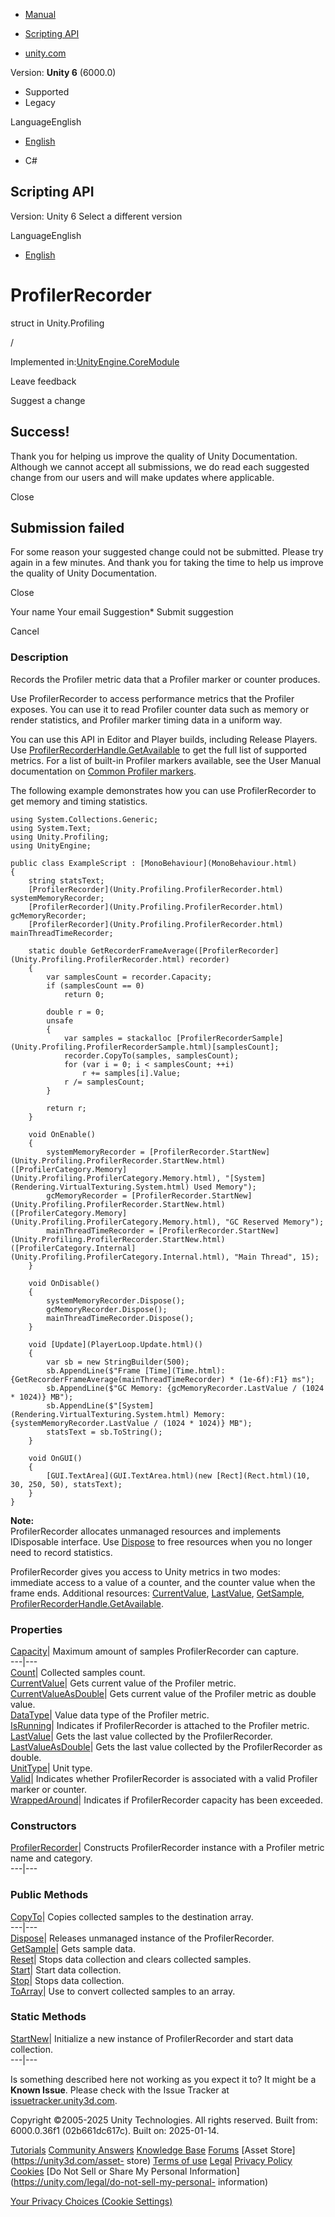 [ ]()

  * [Manual](../Manual/index.html)
  * [Scripting API](../ScriptReference/index.html)

  * [unity.com](https://unity.com/)

Version: **Unity 6** (6000.0)

  * Supported
  * Legacy

LanguageEnglish

  * [English]()

  * C#

[ ](https://docs.unity3d.com)

## Scripting API

Version: Unity 6 Select a different version

LanguageEnglish

  * [English]()

# ProfilerRecorder

struct in Unity.Profiling

/

Implemented in:[UnityEngine.CoreModule](UnityEngine.CoreModule.html)

Leave feedback

Suggest a change

## Success!

Thank you for helping us improve the quality of Unity Documentation. Although
we cannot accept all submissions, we do read each suggested change from our
users and will make updates where applicable.

Close

## Submission failed

For some reason your suggested change could not be submitted. Please <a>try
again</a> in a few minutes. And thank you for taking the time to help us
improve the quality of Unity Documentation.

Close

Your name Your email Suggestion* Submit suggestion

Cancel

[ ]()

### Description

Records the Profiler metric data that a Profiler marker or counter produces.

Use ProfilerRecorder to access performance metrics that the Profiler exposes.
You can use it to read Profiler counter data such as memory or render
statistics, and Profiler marker timing data in a uniform way.  
  
You can use this API in Editor and Player builds, including Release Players.
Use
[ProfilerRecorderHandle.GetAvailable](Unity.Profiling.LowLevel.Unsafe.ProfilerRecorderHandle.GetAvailable.html)
to get the full list of supported metrics. For a list of built-in Profiler
markers available, see the User Manual documentation on [Common Profiler
markers](../Manual/profiler-markers.html).  
  
The following example demonstrates how you can use ProfilerRecorder to get
memory and timing statistics.

    
    
    using System.Collections.Generic;
    using System.Text;
    using Unity.Profiling;
    using UnityEngine;  
      
    public class ExampleScript : [MonoBehaviour](MonoBehaviour.html)
    {
        string statsText;
        [ProfilerRecorder](Unity.Profiling.ProfilerRecorder.html) systemMemoryRecorder;
        [ProfilerRecorder](Unity.Profiling.ProfilerRecorder.html) gcMemoryRecorder;
        [ProfilerRecorder](Unity.Profiling.ProfilerRecorder.html) mainThreadTimeRecorder;  
      
        static double GetRecorderFrameAverage([ProfilerRecorder](Unity.Profiling.ProfilerRecorder.html) recorder)
        {
            var samplesCount = recorder.Capacity;
            if (samplesCount == 0)
                return 0;  
      
            double r = 0;
            unsafe
            {
                var samples = stackalloc [ProfilerRecorderSample](Unity.Profiling.ProfilerRecorderSample.html)[samplesCount];
                recorder.CopyTo(samples, samplesCount);
                for (var i = 0; i < samplesCount; ++i)
                    r += samples[i].Value;
                r /= samplesCount;
            }  
      
            return r;
        }  
      
        void OnEnable()
        {
            systemMemoryRecorder = [ProfilerRecorder.StartNew](Unity.Profiling.ProfilerRecorder.StartNew.html)([ProfilerCategory.Memory](Unity.Profiling.ProfilerCategory.Memory.html), "[System](Rendering.VirtualTexturing.System.html) Used Memory");
            gcMemoryRecorder = [ProfilerRecorder.StartNew](Unity.Profiling.ProfilerRecorder.StartNew.html)([ProfilerCategory.Memory](Unity.Profiling.ProfilerCategory.Memory.html), "GC Reserved Memory");
            mainThreadTimeRecorder = [ProfilerRecorder.StartNew](Unity.Profiling.ProfilerRecorder.StartNew.html)([ProfilerCategory.Internal](Unity.Profiling.ProfilerCategory.Internal.html), "Main Thread", 15);
        }  
      
        void OnDisable()
        {
            systemMemoryRecorder.Dispose();
            gcMemoryRecorder.Dispose();
            mainThreadTimeRecorder.Dispose();
        }  
      
        void [Update](PlayerLoop.Update.html)()
        {
            var sb = new StringBuilder(500);
            sb.AppendLine($"Frame [Time](Time.html): {GetRecorderFrameAverage(mainThreadTimeRecorder) * (1e-6f):F1} ms");
            sb.AppendLine($"GC Memory: {gcMemoryRecorder.LastValue / (1024 * 1024)} MB");
            sb.AppendLine($"[System](Rendering.VirtualTexturing.System.html) Memory: {systemMemoryRecorder.LastValue / (1024 * 1024)} MB");
            statsText = sb.ToString();
        }  
      
        void OnGUI()
        {
            [GUI.TextArea](GUI.TextArea.html)(new [Rect](Rect.html)(10, 30, 250, 50), statsText);
        }
    }
    

**Note:**  
ProfilerRecorder allocates unmanaged resources and implements IDisposable
interface. Use [Dispose](Unity.Profiling.ProfilerRecorder.Dispose.html) to
free resources when you no longer need to record statistics.  
  
ProfilerRecorder gives you access to Unity metrics in two modes: immediate
access to a value of a counter, and the counter value when the frame ends.
Additional resources:
[CurrentValue](Unity.Profiling.ProfilerRecorder.CurrentValue.html),
[LastValue](Unity.Profiling.ProfilerRecorder.LastValue.html),
[GetSample](Unity.Profiling.ProfilerRecorder.GetSample.html),
[ProfilerRecorderHandle.GetAvailable](Unity.Profiling.LowLevel.Unsafe.ProfilerRecorderHandle.GetAvailable.html).

### Properties

[Capacity](Unity.Profiling.ProfilerRecorder.Capacity.html)| Maximum amount of
samples ProfilerRecorder can capture.  
---|---  
[Count](Unity.Profiling.ProfilerRecorder.Count.html)| Collected samples count.  
[CurrentValue](Unity.Profiling.ProfilerRecorder.CurrentValue.html)| Gets
current value of the Profiler metric.  
[CurrentValueAsDouble](Unity.Profiling.ProfilerRecorder.CurrentValueAsDouble.html)|
Gets current value of the Profiler metric as double value.  
[DataType](Unity.Profiling.ProfilerRecorder.DataType.html)| Value data type of
the Profiler metric.  
[IsRunning](Unity.Profiling.ProfilerRecorder.IsRunning.html)| Indicates if
ProfilerRecorder is attached to the Profiler metric.  
[LastValue](Unity.Profiling.ProfilerRecorder.LastValue.html)| Gets the last
value collected by the ProfilerRecorder.  
[LastValueAsDouble](Unity.Profiling.ProfilerRecorder.LastValueAsDouble.html)|
Gets the last value collected by the ProfilerRecorder as double.  
[UnitType](Unity.Profiling.ProfilerRecorder.UnitType.html)| Unit type.  
[Valid](Unity.Profiling.ProfilerRecorder.Valid.html)| Indicates whether
ProfilerRecorder is associated with a valid Profiler marker or counter.  
[WrappedAround](Unity.Profiling.ProfilerRecorder.WrappedAround.html)|
Indicates if ProfilerRecorder capacity has been exceeded.  
  
### Constructors

[ProfilerRecorder](Unity.Profiling.ProfilerRecorder-ctor.html)| Constructs
ProfilerRecorder instance with a Profiler metric name and category.  
---|---  
  
### Public Methods

[CopyTo](Unity.Profiling.ProfilerRecorder.CopyTo.html)| Copies collected
samples to the destination array.  
---|---  
[Dispose](Unity.Profiling.ProfilerRecorder.Dispose.html)| Releases unmanaged
instance of the ProfilerRecorder.  
[GetSample](Unity.Profiling.ProfilerRecorder.GetSample.html)| Gets sample
data.  
[Reset](Unity.Profiling.ProfilerRecorder.Reset.html)| Stops data collection
and clears collected samples.  
[Start](Unity.Profiling.ProfilerRecorder.Start.html)| Start data collection.  
[Stop](Unity.Profiling.ProfilerRecorder.Stop.html)| Stops data collection.  
[ToArray](Unity.Profiling.ProfilerRecorder.ToArray.html)| Use to convert
collected samples to an array.  
  
### Static Methods

[StartNew](Unity.Profiling.ProfilerRecorder.StartNew.html)| Initialize a new
instance of ProfilerRecorder and start data collection.  
---|---  
  
Is something described here not working as you expect it to? It might be a
**Known Issue**. Please check with the Issue Tracker at
[issuetracker.unity3d.com](https://issuetracker.unity3d.com).

Copyright ©2005-2025 Unity Technologies. All rights reserved. Built from:
6000.0.36f1 (02b661dc617c). Built on: 2025-01-14.

[Tutorials](https://unity3d.com/learn) [Community
Answers](https://answers.unity3d.com) [Knowledge
Base](https://support.unity3d.com/hc/en-us)
[Forums](https://forum.unity3d.com) [Asset Store](https://unity3d.com/asset-
store) [Terms of use](https://docs.unity3d.com/Manual/TermsOfUse.html)
[Legal](https://unity.com/legal) [Privacy
Policy](https://unity.com/legal/privacy-policy)
[Cookies](https://unity.com/legal/cookie-policy) [Do Not Sell or Share My
Personal Information](https://unity.com/legal/do-not-sell-my-personal-
information)

[Your Privacy Choices (Cookie Settings)](javascript:void\(0\);)

